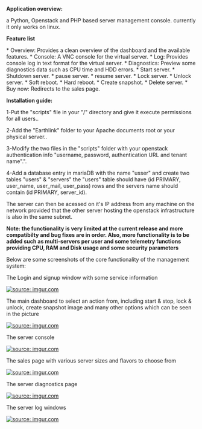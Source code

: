 <p><b>Application overview:</b></p>
<p>a Python, Openstack and PHP based server management console. currently it only works on linux.</p>
<p><b>Feature list</b></p>
* Overview: Provides a clean overview of the dashboard and the available features.
* Console: A VNC console for the virtual server.
* Log: Provides console log in text format for the virtual server.
* Diagnostics: Preview some diagnostics data such as CPU time and HDD errors.
* Start server.
* Shutdown server.
* pause server.
* resume server.
* Lock server.
* Unlock server.
* Soft reboot.
* Hard reboot.
* Create snapshot.
* Delete server.
* Buy now: Redirects to the sales page.
<br>

<p><b>Installation guide:</b></p>
<p>1-Put the &quot;scripts&quot; file in your &quot;/&quot; directory and give it execute permissions for all users..</p>

<p>2-Add the &quot;Earthlink&quot; folder to your Apache documents root or your physical server..</p>

<p>3-Modify the two files in the &quot;scripts&quot; folder with your openstack authentication info &quot;username, password, authentication URL and tenant name&quot;.&quot;.</p>

<p>4-Add a database entry in mariaDB with the name &quot;usser&quot; and create two tables &quot;users&quot; &amp; &quot;servers&quot; the &quot;users&quot; table should have (id PRIMARY, user_name, user_mail, user_pass) rows and the servers name should contain (id PRIMARY, server_id).</p>

<p>The server can then be acessed on it's IP address from any machine on the network provided that the other server hosting the openstack infrastructure is also in the same subnet.</p>

<p><b>Note: the functionality is very limited at the current release and more compatibilty and bug fixes are in order. Also, more functionality is to be added such as multi-servers per user and some telemetry functions providing CPU, RAM and Disk usage and some security parameters</b></p>

<p>Below are some screenshots of the core functionality of the management system:</p>
<p>The Login and signup window with some service information</p>
<a href="http://imgur.com/XPL4eeM"><img src="http://i.imgur.com/XPL4eeM.png" title="source: imgur.com" /></a>
<p>The main dashboard to select an action from, including start & stop, lock & unlock, create snapshot image and many other options which can be seen in the picture</p>
<a href="http://imgur.com/PLC0pV1"><img src="http://i.imgur.com/PLC0pV1.png" title="source: imgur.com" /></a>
<p>The server console</p>
<a href="http://imgur.com/2X9DwAW"><img src="http://i.imgur.com/2X9DwAW.png" title="source: imgur.com" /></a>
<p>The sales page with various server sizes and flavors to choose from</p>
<a href="http://imgur.com/5XBaqn0"><img src="http://i.imgur.com/5XBaqn0.png" title="source: imgur.com" /></a>
<p>The server diagnostics page</p>
<a href="http://imgur.com/7WjmqKF"><img src="http://i.imgur.com/7WjmqKF.png" title="source: imgur.com" /></a>
<p>The server log windows</p>
<a href="http://imgur.com/aeAoysV"><img src="http://i.imgur.com/aeAoysV.png" title="source: imgur.com" /></a>
<br>

